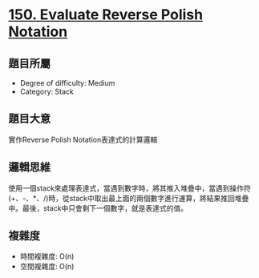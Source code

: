 # [150. Evaluate Reverse Polish Notation](https://leetcode.com/problems/evaluate-reverse-polish-notation/)

## 題目所屬
- Degree of difficulty: Medium
- Category: Stack

## 題目大意
實作Reverse Polish Notation表達式的計算邏輯

## 邏輯思維
使用一個stack來處理表達式，當遇到數字時，將其推入堆疊中，當遇到操作符(+、-、*、/)時，從stack中取出最上面的兩個數字進行運算，將結果推回堆疊中。最後，stack中只會剩下一個數字，就是表達式的值。

## 複雜度
- 時間複雜度: O(n)
- 空間複雜度: O(n)
